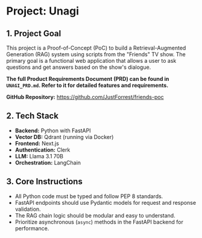 # Project: Unagi

## 1. Project Goal
This project is a Proof-of-Concept (PoC) to build a Retrieval-Augmented Generation (RAG) system using scripts from the "Friends" TV show. The primary goal is a functional web application that allows a user to ask questions and get answers based on the show's dialogue.

**The full Product Requirements Document (PRD) can be found in `UNAGI_PRD.md`. Refer to it for detailed features and requirements.**

**GitHub Repository:** https://github.com/JustForrest/friends-poc

## 2. Tech Stack
- **Backend:** Python with FastAPI
- **Vector DB:** Qdrant (running via Docker)
- **Frontend:** Next.js
- **Authentication:** Clerk
- **LLM:** Llama 3.1 70B
- **Orchestration:** LangChain

## 3. Core Instructions
- All Python code must be typed and follow PEP 8 standards.
- FastAPI endpoints should use Pydantic models for request and response validation.
- The RAG chain logic should be modular and easy to understand.
- Prioritize asynchronous (`async`) methods in the FastAPI backend for performance.